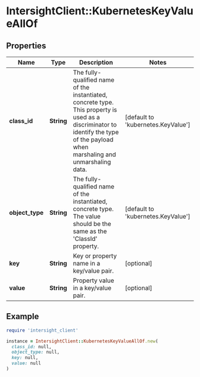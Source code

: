 # IntersightClient::KubernetesKeyValueAllOf

## Properties

| Name | Type | Description | Notes |
| ---- | ---- | ----------- | ----- |
| **class_id** | **String** | The fully-qualified name of the instantiated, concrete type. This property is used as a discriminator to identify the type of the payload when marshaling and unmarshaling data. | [default to &#39;kubernetes.KeyValue&#39;] |
| **object_type** | **String** | The fully-qualified name of the instantiated, concrete type. The value should be the same as the &#39;ClassId&#39; property. | [default to &#39;kubernetes.KeyValue&#39;] |
| **key** | **String** | Key or property name in a key/value pair. | [optional] |
| **value** | **String** | Property value in a key/value pair. | [optional] |

## Example

```ruby
require 'intersight_client'

instance = IntersightClient::KubernetesKeyValueAllOf.new(
  class_id: null,
  object_type: null,
  key: null,
  value: null
)
```

